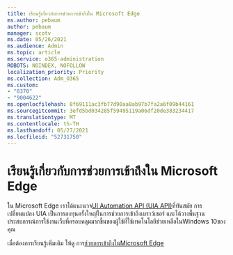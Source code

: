 ```yaml
---
title: เรียนรู้เกี่ยวกับการช่วยการเข้าถึงใน Microsoft Edge
ms.author: pebaum
author: pebaum
manager: scotv
ms.date: 05/26/2021
ms.audience: Admin
ms.topic: article
ms.service: o365-administration
ROBOTS: NOINDEX, NOFOLLOW
localization_priority: Priority
ms.collection: Adm_O365
ms.custom:
- "8370"
- "9004622"
ms.openlocfilehash: 8f69111ac3fb77d90aa8ab97b7fa2a6f09b44161
ms.sourcegitcommit: 3efd5bd034285f59495119a06df20de383234417
ms.translationtype: MT
ms.contentlocale: th-TH
ms.lasthandoff: 05/27/2021
ms.locfileid: "52731750"
---
```

# <a name="learn-about-accessibility-in-microsoft-edge"></a>เรียนรู้เกี่ยวกับการช่วยการเข้าถึงใน Microsoft Edge

ใน Microsoft Edge เราได้แนะนวจ[UI Automation API (UIA API)](https://go.microsoft.com/fwlink/?linkid=2153423)ที่ทันสมัย การเปลี่ยนแปลง UIA เป็นการลงทุนครั้งใหญ่ในการช่วยการเข้าถึงเบราว์เซอร์ และได้วางพื้นฐานประสบการณ์การใช้งานเว็บที่ครอบคลุมมากขึ้นของผู้ใช้ที่ใช้เทคโนโลยีช่วยเหลือในWindows 10ของคุณ 

เมื่อต้องการเรียนรู้เพิ่มเติม ให้ดู การ[ช่วยการเข้าถึงในMicrosoft Edge](https://go.microsoft.com/fwlink/?linkid=2153512)
